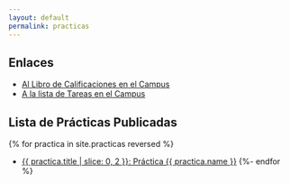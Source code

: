 ```yaml
---
layout: default
permalink: practicas
---
```


## Enlaces

* [Al Libro de Calificaciones en el Campus]({{site.calificador}})
* [A la lista de Tareas en el Campus]({{site.tareas}})

## Lista de Prácticas Publicadas

{% for practica in site.practicas reversed %}
*  <a href="{{ practica.myurl }}">{{ practica.title | slice: 0, 2  }}: Práctica {{ practica.name }}</a>
{%- endfor %}

